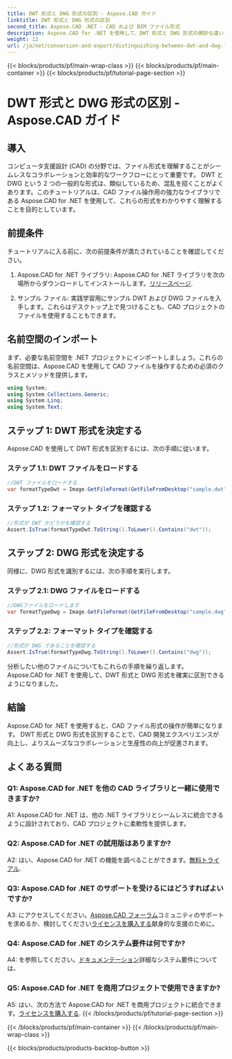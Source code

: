 ```yaml
---
title: DWT 形式と DWG 形式の区別 - Aspose.CAD ガイド
linktitle: DWT 形式と DWG 形式の区別
second_title: Aspose.CAD .NET - CAD および BIM ファイル形式
description: Aspose.CAD for .NET を使用して、DWT 形式と DWG 形式の微妙な違いを調べてください。これらの CAD ファイル タイプを簡単に区別できます。
weight: 12
url: /ja/net/conversion-and-export/distinguishing-between-dwt-and-dwg-formats/
---
```


{{< blocks/products/pf/main-wrap-class >}}
{{< blocks/products/pf/main-container >}}
{{< blocks/products/pf/tutorial-page-section >}}

# DWT 形式と DWG 形式の区別 - Aspose.CAD ガイド

## 導入

コンピュータ支援設計 (CAD) の分野では、ファイル形式を理解することがシームレスなコラボレーションと効率的なワークフローにとって重要です。 DWT と DWG という 2 つの一般的な形式は、類似しているため、混乱を招くことがよくあります。このチュートリアルは、CAD ファイル操作用の強力なライブラリである Aspose.CAD for .NET を使用して、これらの形式をわかりやすく理解することを目的としています。

## 前提条件

チュートリアルに入る前に、次の前提条件が満たされていることを確認してください。

1.  Aspose.CAD for .NET ライブラリ: Aspose.CAD for .NET ライブラリを次の場所からダウンロードしてインストールします。[リリースページ](https://releases.aspose.com/cad/net/).

2. サンプル ファイル: 実践学習用にサンプル DWT および DWG ファイルを入手します。これらはデスクトップ上で見つけることも、CAD プロジェクトのファイルを使用することもできます。

## 名前空間のインポート

まず、必要な名前空間を .NET プロジェクトにインポートしましょう。これらの名前空間は、Aspose.CAD を使用して CAD ファイルを操作するための必須のクラスとメソッドを提供します。

```csharp
using System;
using System.Collections.Generic;
using System.Linq;
using System.Text;
```

## ステップ 1: DWT 形式を決定する

Aspose.CAD を使用して DWT 形式を区別するには、次の手順に従います。

### ステップ 1.1: DWT ファイルをロードする

```csharp
//DWT ファイルをロードする
var formatTypeDwt = Image.GetFileFormat(GetFileFromDesktop("sample.dwt"));
```

### ステップ 1.2: フォーマット タイプを確認する

```csharp
//形式が DWT かどうかを確認する
Assert.IsTrue(formatTypeDwt.ToString().ToLower().Contains("dwt"));
```

## ステップ 2: DWG 形式を決定する

同様に、DWG 形式を識別するには、次の手順を実行します。

### ステップ 2.1: DWG ファイルをロードする

```csharp
//DWGファイルをロードします
var formatTypeDwg = Image.GetFileFormat(GetFileFromDesktop("sample.dwg"));
```

### ステップ 2.2: フォーマット タイプを確認する

```csharp
//形式が DWG であることを確認する
Assert.IsTrue(formatTypeDwg.ToString().ToLower().Contains("dwg"));
```

分析したい他のファイルについてもこれらの手順を繰り返します。 Aspose.CAD for .NET を使用して、DWT 形式と DWG 形式を確実に区別できるようになりました。

## 結論

Aspose.CAD for .NET を使用すると、CAD ファイル形式の操作が簡単になります。 DWT 形式と DWG 形式を区別することで、CAD 開発エクスペリエンスが向上し、よりスムーズなコラボレーションと生産性の向上が促進されます。

## よくある質問

### Q1: Aspose.CAD for .NET を他の CAD ライブラリと一緒に使用できますか?

A1: Aspose.CAD for .NET は、他の .NET ライブラリとシームレスに統合できるように設計されており、CAD プロジェクトに柔軟性を提供します。

### Q2: Aspose.CAD for .NET の試用版はありますか?

 A2: はい、Aspose.CAD for .NET の機能を調べることができます。[無料トライアル](https://releases.aspose.com/).

### Q3: Aspose.CAD for .NET のサポートを受けるにはどうすればよいですか?

 A3: にアクセスしてください。[Aspose.CAD フォーラム](https://forum.aspose.com/c/cad/19)コミュニティのサポートを求めるか、検討してください[ライセンスを購入する](https://purchase.aspose.com/buy)献身的な支援のために。

### Q4: Aspose.CAD for .NET のシステム要件は何ですか?

 A4: を参照してください。[ドキュメンテーション](https://reference.aspose.com/cad/net/)詳細なシステム要件については、

### Q5: Aspose.CAD for .NET を商用プロジェクトで使用できますか?

 A5: はい、次の方法で Aspose.CAD for .NET を商用プロジェクトに統合できます。[ライセンスを購入する](https://purchase.aspose.com/buy).
{{< /blocks/products/pf/tutorial-page-section >}}

{{< /blocks/products/pf/main-container >}}
{{< /blocks/products/pf/main-wrap-class >}}

{{< blocks/products/products-backtop-button >}}
